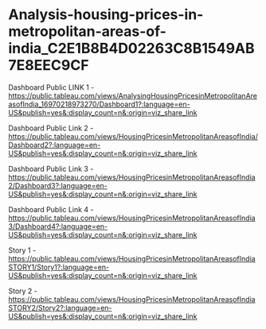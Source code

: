 # Analysis-housing-prices-in-metropolitan-areas-of-india_C2E1B8B4D02263C8B1549AB7E8EEC9CF


Dashboard Public LINK 1 - https://public.tableau.com/views/AnalysingHousingPricesinMetropolitanAreasofIndia_16970218973270/Dashboard1?:language=en-US&publish=yes&:display_count=n&:origin=viz_share_link

Dashboard Public Link 2 - https://public.tableau.com/views/HousingPricesinMetropolitanAreasofIndia/Dashboard2?:language=en-US&publish=yes&:display_count=n&:origin=viz_share_link

Dashboard Public Link 3 - https://public.tableau.com/views/HousingPricesinMetropolitanAreasofIndia2/Dashboard3?:language=en-US&publish=yes&:display_count=n&:origin=viz_share_link

Dashboard Public Link 4 - https://public.tableau.com/views/HousingPricesinMetropolitanAreasofIndia3/Dashboard4?:language=en-US&publish=yes&:display_count=n&:origin=viz_share_link

Story 1 - https://public.tableau.com/views/HousingPricesinMetropolitanAreasofIndiaSTORY1/Story1?:language=en-US&publish=yes&:display_count=n&:origin=viz_share_link

Story 2 - https://public.tableau.com/views/HousingPricesinMetropolitanAreasofIndiaSTORY2/Story2?:language=en-US&publish=yes&:display_count=n&:origin=viz_share_link
